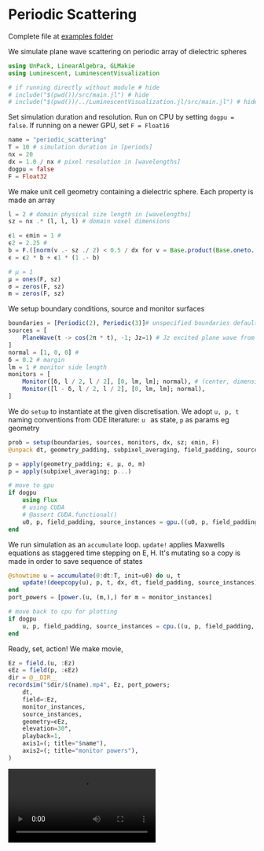 # Periodic Scattering
Complete file at [examples folder](https://github.com/paulxshen/Luminescent.jl/tree/master/examples)


We simulate  plane wave scattering on periodic array of dielectric spheres
```julia
using UnPack, LinearAlgebra, GLMakie
using Luminescent, LuminescentVisualization

# if running directly without module # hide
# include("$(pwd())/src/main.jl") # hide
# include("$(pwd())/../LuminescentVisualization.jl/src/main.jl") # hide
``` 
Set simulation duration and resolution.  Run on CPU by setting `dogpu = false`. If running on a newer GPU, set `F = Float16`
```julia
name = "periodic_scattering"
T = 10 # simulation duration in [periods]
nx = 20
dx = 1.0 / nx # pixel resolution in [wavelengths]
dogpu = false
F = Float32
```
We make unit cell geometry containing a dielectric sphere. Each property is made an array
```julia
l = 2 # domain physical size length in [wavelengths]
sz = nx .* (l, l, l) # domain voxel dimensions

ϵ1 = ϵmin = 1 #
ϵ2 = 2.25 # 
b = F.([norm(v .- sz ./ 2) < 0.5 / dx for v = Base.product(Base.oneto.(sz)...)]) # sphere
ϵ = ϵ2 * b + ϵ1 * (1 .- b)

# μ = 1
μ = ones(F, sz)
σ = zeros(F, sz)
m = zeros(F, sz)
```
We setup boundary conditions, source and monitor surfaces
```julia
boundaries = [Periodic(2), Periodic(3)]# unspecified boundaries default to PML
sources = [
    PlaneWave(t -> cos(2π * t), -1; Jz=1) # Jz excited plane wave from -x plane (eg -1)
]
normal = [1, 0, 0] #  
δ = 0.2 # margin
lm = 1 # monitor side length
monitors = [
    Monitor([δ, l / 2, l / 2], [0, lm, lm]; normal), # (center, dimensions; normal)
    Monitor([l - δ, l / 2, l / 2], [0, lm, lm]; normal),
]
```
We do `setup` to instantiate at the given discretisation. We adopt `u, p, t` naming conventions from ODE literature: `u ` as state, `p` as params eg geometry
```julia
prob = setup(boundaries, sources, monitors, dx, sz; ϵmin, F)
@unpack dt, geometry_padding, subpixel_averaging, field_padding, source_instances, monitor_instances, u0, = prob

p = apply(geometry_padding; ϵ, μ, σ, m)
p = apply(subpixel_averaging; p...)

# move to gpu
if dogpu
    using Flux
    # using CUDA
    # @assert CUDA.functional()
    u0, p, field_padding, source_instances = gpu.((u0, p, field_padding, source_instances))
end
```
We run simulation as an `accumulate` loop. `update!` applies Maxwells equations as staggered time stepping on E, H. It's mutating so a copy is made in order to save sequence of states
```julia
@showtime u = accumulate(0:dt:T, init=u0) do u, t
    update!(deepcopy(u), p, t, dx, dt, field_padding, source_instances)
end
port_powers = [power.(u, (m,),) for m = monitor_instances]

# move back to cpu for plotting
if dogpu
    u, p, field_padding, source_instances = cpu.((u, p, field_padding, source_instances))
end
```
Ready, set, action! We make movie, 
```julia
Ez = field.(u, :Ez)
ϵEz = field(p, :ϵEz)
dir = @__DIR__
recordsim("$dir/$(name).mp4", Ez, port_powers;
    dt,
    field=:Ez,
    monitor_instances,
    source_instances,
    geometry=ϵEz,
    elevation=30°,
    playback=1,
    axis1=(; title="$name"),
    axis2=(; title="monitor powers"),
)
```
![](assets/periodic_scattering.mp4)

